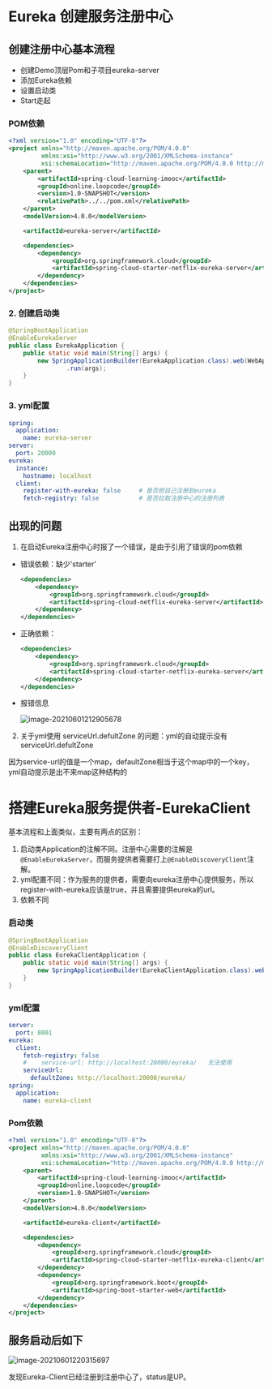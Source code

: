 # Eureka 创建服务注册中心

## 创建注册中心基本流程

* 创建Demo顶层Pom和子项目eureka-server
* 添加Eureka依赖
* 设置启动类
* Start走起

### POM依赖

```xml
<?xml version="1.0" encoding="UTF-8"?>
<project xmlns="http://maven.apache.org/POM/4.0.0"
         xmlns:xsi="http://www.w3.org/2001/XMLSchema-instance"
         xsi:schemaLocation="http://maven.apache.org/POM/4.0.0 http://maven.apache.org/xsd/maven-4.0.0.xsd">
    <parent>
        <artifactId>spring-cloud-learning-imooc</artifactId>
        <groupId>online.loopcode</groupId>
        <version>1.0-SNAPSHOT</version>
        <relativePath>../../pom.xml</relativePath>
    </parent>
    <modelVersion>4.0.0</modelVersion>

    <artifactId>eureka-server</artifactId>

    <dependencies>
        <dependency>
            <groupId>org.springframework.cloud</groupId>
            <artifactId>spring-cloud-starter-netflix-eureka-server</artifactId>
        </dependency>
    </dependencies>
</project>
```

### 2. 创建启动类

```java
@SpringBootApplication
@EnableEurekaServer
public class EurekaApplication {
    public static void main(String[] args) {
        new SpringApplicationBuilder(EurekaApplication.class).web(WebApplicationType.SERVLET)
                .run(args);
    }
}
```

### 3. yml配置

```yml
spring:
  application:
    name: eureka-server
server:
  port: 20000
eureka:
  instance:
    hostname: localhost
  client:
    register-with-eureka: false     # 是否把自己注册到eureka
    fetch-registry: false           # 是否拉取注册中心的注册列表
```

## 出现的问题

1. 在启动Eureka注册中心时报了一个错误，是由于引用了错误的pom依赖

* 错误依赖：缺少'starter'

  ```xml
  <dependencies>
      <dependency>
          <groupId>org.springframework.cloud</groupId>
          <artifactId>spring-cloud-netflix-eureka-server</artifactId>
      </dependency>
  </dependencies>
  ```

* 正确依赖：

  ```xml
  <dependencies>
      <dependency>
          <groupId>org.springframework.cloud</groupId>
          <artifactId>spring-cloud-starter-netflix-eureka-server</artifactId>
      </dependency>
  </dependencies>
  ```

* 报错信息

  ![image-20210601212905678](http://typicture.loopcode.online/image/image-20210601212905678.png)

2. 关于yml使用 serviceUrl.defultZone 的问题：yml的自动提示没有 serviceUrl.defultZone 

因为service-url的值是一个map，defaultZone相当于这个map中的一个key，yml自动提示是出不来map这种结构的

# 搭建Eureka服务提供者-EurekaClient

基本流程和上面类似，主要有两点的区别：

1. 启动类Application的注解不同。注册中心需要的注解是`@EnableEurekaServer`，而服务提供者需要打上`@EnableDiscoveryClient`注解。
2. yml配置不同：作为服务的提供者，需要向eureka注册中心提供服务，所以register-with-eureka应该是true，并且需要提供eureka的url。
3. 依赖不同

### 启动类

```java
@SpringBootApplication
@EnableDiscoveryClient
public class EurekaClientApplication {
    public static void main(String[] args) {
        new SpringApplicationBuilder(EurekaClientApplication.class).web(WebApplicationType.SERVLET).run(args);
    }
}
```

### yml配置

```yml
server:
  port: 8001
eureka:
  client:
    fetch-registry: false
    #    service-url: http://localhost:20000/eureka/   无法使用
    serviceUrl:
      defaultZone: http://localhost:20000/eureka/
spring:
  application:
    name: eureka-client
```

### Pom依赖

```xml
<?xml version="1.0" encoding="UTF-8"?>
<project xmlns="http://maven.apache.org/POM/4.0.0"
         xmlns:xsi="http://www.w3.org/2001/XMLSchema-instance"
         xsi:schemaLocation="http://maven.apache.org/POM/4.0.0 http://maven.apache.org/xsd/maven-4.0.0.xsd">
    <parent>
        <artifactId>spring-cloud-learning-imooc</artifactId>
        <groupId>online.loopcode</groupId>
        <version>1.0-SNAPSHOT</version>
    </parent>
    <modelVersion>4.0.0</modelVersion>

    <artifactId>eureka-client</artifactId>

    <dependencies>
        <dependency>
            <groupId>org.springframework.cloud</groupId>
            <artifactId>spring-cloud-starter-netflix-eureka-client</artifactId>
        </dependency>
        <dependency>
            <groupId>org.springframework.boot</groupId>
            <artifactId>spring-boot-starter-web</artifactId>
        </dependency>
    </dependencies>
</project>
```

## 服务启动后如下

![image-20210601220315697](http://typicture.loopcode.online/image/image-20210601220315697.png)

发现Eureka-Client已经注册到注册中心了，status是UP。

